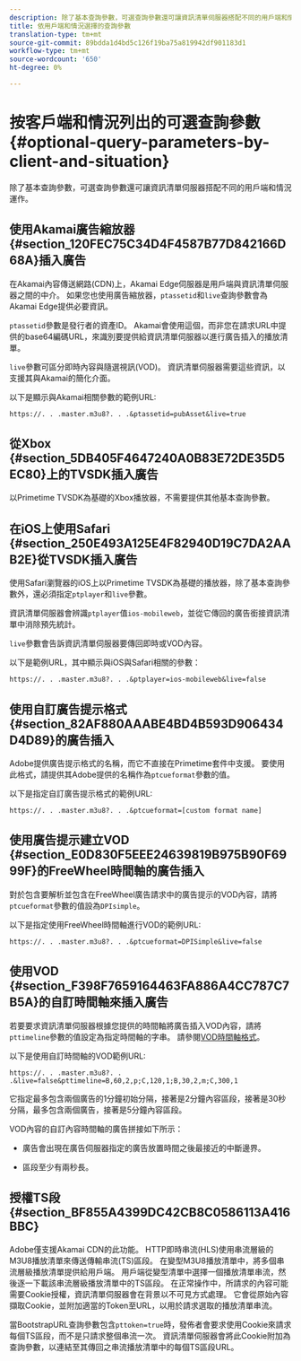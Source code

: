 ```yaml
---
description: 除了基本查詢參數，可選查詢參數還可讓資訊清單伺服器搭配不同的用戶端和情況運作。
title: 依用戶端和情況選擇的查詢參數
translation-type: tm+mt
source-git-commit: 89bdda1d4bd5c126f19ba75a819942df901183d1
workflow-type: tm+mt
source-wordcount: '650'
ht-degree: 0%

---
```



# 按客戶端和情況列出的可選查詢參數{#optional-query-parameters-by-client-and-situation}

除了基本查詢參數，可選查詢參數還可讓資訊清單伺服器搭配不同的用戶端和情況運作。

## 使用Akamai廣告縮放器{#section_120FEC75C34D4F4587B77D842166D68A}插入廣告

在Akamai內容傳送網路(CDN)上，Akamai Edge伺服器是用戶端與資訊清單伺服器之間的中介。 如果您也使用廣告縮放器，`ptassetid`和`live`查詢參數會為Akamai Edge提供必要資訊。

`ptassetid`參數是發行者的資產ID。 Akamai會使用這個，而非您在請求URL中提供的base64編碼URL，來識別要提供給資訊清單伺服器以進行廣告插入的播放清單。

`live`參數可區分即時內容與隨選視訊(VOD)。 資訊清單伺服器需要這些資訊，以支援其與Akamai的簡化介面。

以下是顯示與Akamai相關參數的範例URL:

```
https://. . .master.m3u8?. . .&ptassetid=pubAsset&live=true
```

## 從Xbox {#section_5DB405F4647240A0B83E72DE35D5EC80}上的TVSDK插入廣告

以Primetime TVSDK為基礎的Xbox播放器，不需要提供其他基本查詢參數。

## 在iOS上使用Safari {#section_250E493A125E4F82940D19C7DA2AAB2E}從TVSDK插入廣告

使用Safari瀏覽器的iOS上以Primetime TVSDK為基礎的播放器，除了基本查詢參數外，還必須指定`ptplayer`和`live`參數。

資訊清單伺服器會辨識`ptplayer`值`ios-mobileweb`，並從它傳回的廣告銜接資訊清單中消除預先統計。

`live`參數會告訴資訊清單伺服器要傳回即時或VOD內容。

以下是範例URL，其中顯示與iOS與Safari相關的參數：

```URL
https://. . .master.m3u8?. . .&ptplayer=ios-mobileweb&live=false
```

## 使用自訂廣告提示格式{#section_82AF880AAABE4BD4B593D906434D4D89}的廣告插入

Adobe提供廣告提示格式的名稱，而它不直接在Primetime套件中支援。 要使用此格式，請提供其Adobe提供的名稱作為`ptcueformat`參數的值。

以下是指定自訂廣告提示格式的範例URL:

```URL
https://. . .master.m3u8?. . .&ptcueformat=[custom format name]
```

## 使用廣告提示建立VOD {#section_E0D830F5EEE24639819B975B90F6999F}的FreeWheel時間軸的廣告插入

對於包含要解析並包含在FreeWheel廣告請求中的廣告提示的VOD內容，請將`ptcueformat`參數的值設為`DPIsimple`。

以下是指定使用FreeWheel時間軸進行VOD的範例URL:

```URL
https://. . .master.m3u8?. . .&ptcueformat=DPISimple&live=false
```

## 使用VOD {#section_F398F7659164463FA886A4CC787C7B5A}的自訂時間軸來插入廣告

若要要求資訊清單伺服器根據您提供的時間軸將廣告插入VOD內容，請將`pttimeline`參數的值設定為指定時間軸的字串。 請參閱[VOD時間軸格式](/help/primetime-ad-insertion/~old-msapi-topics/ms-changes-vod-timeline/ms-api-timeline-format.md)。

以下是使用自訂時間軸的VOD範例URL:

```URL
https://. . .master.m3u8?. . .&live=false&pttimeline=B,60,2,p;C,120,1;B,30,2,m;C,300,1
```

它指定最多包含兩個廣告的1分鐘初始分隔，接著是2分鐘內容區段，接著是30秒分隔，最多包含兩個廣告，接著是5分鐘內容區段。

VOD內容的自訂內容時間軸的廣告拼接如下所示：

* 廣告會出現在廣告伺服器指定的廣告放置時間之後最接近的中斷邊界。

* 區段至少有兩秒長。

## 授權TS段{#section_BF855A4399DC42CB8C0586113A416BBC}

Adobe僅支援Akamai CDN的此功能。 HTTP即時串流(HLS)使用串流層級的M3U8播放清單來傳送傳輸串流(TS)區段。 在變型M3U8播放清單中，將多個串流層級播放清單提供給用戶端。 用戶端從變型清單中選擇一個播放清單串流，然後逐一下載該串流層級播放清單中的TS區段。 在正常操作中，所請求的內容可能需要Cookie授權，資訊清單伺服器會在背景以不可見方式處理。 它會從原始內容擷取Cookie，並附加適當的Token至URL，以用於請求選取的播放清單串流。

當BootstrapURL查詢參數包含`pttoken=true`時，發佈者會要求使用Cookie來請求每個TS區段，而不是只請求整個串流一次。 資訊清單伺服器會將此Cookie附加為查詢參數，以連結至其傳回之串流播放清單中的每個TS區段URL。
